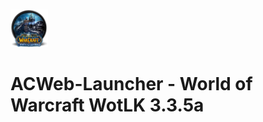 # 
<img src="./ACWeb-Launcher/images/icon.png" width=60 height=60><h1><b>ACWeb-Launcher - World of Warcraft WotLK 3.3.5a</h1></b>
